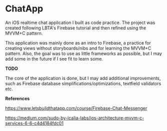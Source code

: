 
# ChatApp

An iOS realtime chat application I built as code practice. The project was created following LBTA's Firebase tutorial and then refined using the MVVM+C pattern.

This application was mainly done as an intro to Firebase, a practice for creating views without storyboards/nibs and for learning the MVVM+C pattern. Also, the goal was to use as little frameworks as possible, but I may add some in the future if I see fit to learn some.

**TODO**


The core of the application is done, but I may add additional improvements, such as Firebase database simplifications/optimizations, textfield validators etc.

**References**

https://www.letsbuildthatapp.com/course/Firebase-Chat-Messenger

https://medium.com/sudo-by-icalia-labs/ios-architecture-mvvm-c-services-6-6-c4d4184fdc01